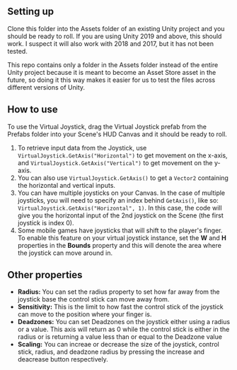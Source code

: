 Setting up
----------
Clone this folder into the Assets folder of an existing Unity project and you should be ready to roll. If you are using Unity 2019 and above, this should work. I suspect it will also work with 2018 and 2017, but it has not been tested.

This repo contains only a folder in the Assets folder instead of the entire Unity project because it is meant to become an Asset Store asset in the future, so doing it this way makes it easier for us to test the files across different versions of Unity.

How to use
----------
To use the Virtual Joystick, drag the Virtual Joystick prefab from the Prefabs folder into your Scene's HUD Canvas and it should be ready to roll.

1. To retrieve input data from the Joystick, use `VirtualJoystick.GetAxis("Horizontal")` to get movement on the x-axis, and `VirtualJoystick.GetAxis("Vertical")` to get movement on the y-axis.
2. You can also use `VirtualJoystick.GetAxis()` to get a `Vector2` containing the horizontal and vertical inputs.
3. You can have multiple joysticks on your Canvas. In the case of multiple joysticks, you will need to specify an index behind `GetAxis()`, like so: `VirtualJoystick.GetAxis("Horizontal", 1)`. In this case, the code will give you the horizontal input of the 2nd joystick on the Scene (the first joystick is index 0).
4. Some mobile games have joysticks that will shift to the player's finger. To enable this feature on your virtual joystick instance, set the **W** and **H** properties in the **Bounds** property and this will denote the area where the joystick can move around in.

Other properties
----------------
- **Radius:** You can set the radius property to set how far away from the joystick base the control stick can move away from.
- **Sensitivity:** This is the limit to how fast the control stick of the joystick can move to the position where your finger is.
- **Deadzones:** You can set Deadzones on the joystick either using a radius or a value. This axis will return as 0 while the control stick is either in the radius or is returning a value less than or equal to the Deadzone value
- **Scaling:** You can increae or decrease the size of the joystick, control stick, radius, and deadzone radius by pressing the increase and deacrease button respectively.